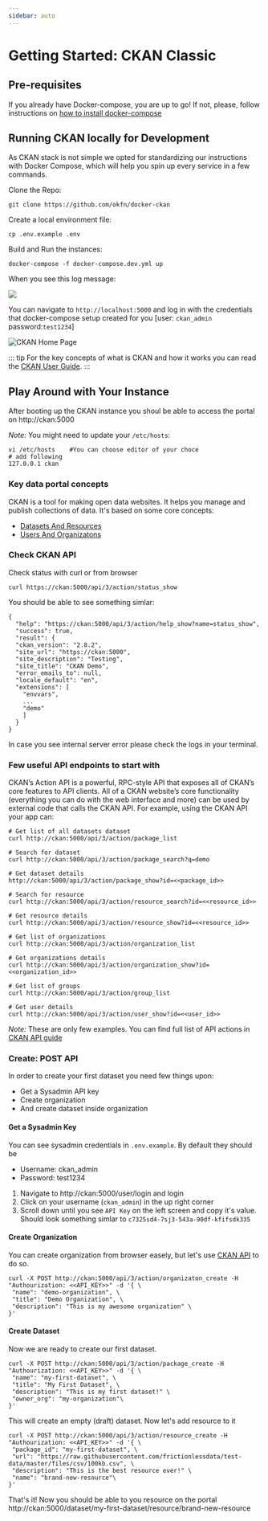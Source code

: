 ```yaml
---
sidebar: auto
---
```


Getting Started: CKAN Classic
=============================

## Pre-requisites

If you already have Docker-compose, you are up to go! If not, please, follow instructions on [how to install docker-compose](https://docs.docker.com/compose/install/)

## Running CKAN locally for Development

As CKAN stack is not simple we opted for standardizing our instructions with Docker Compose, which will help you spin up every service in a few commands.

Clone the Repo:

```
git clone https://github.com/okfn/docker-ckan
```

Create a local environment file:

```
cp .env.example .env
```

Build and Run the instances:

```
docker-compose -f docker-compose.dev.yml up
```

When you see this log message:

![](https://i.imgur.com/WUIiNRt.png)

You can navigate to `http://localhost:5000` and log in with the credentials that docker-compose setup created for you [user: `ckan_admin` password:`test1234`]

![CKAN Home Page](https://i.imgur.com/eMrNt28.png)

::: tip
For the key concepts of what is CKAN and how it works you can read the [CKAN User Guide](https://docs.ckan.org/en/2.8/user-guide.html).
:::

## Play Around with Your Instance

After booting up the CKAN instance you shoul be able to access the portal on http://ckan:5000

*Note:* You might need to update your `/etc/hosts`:
```
vi /etc/hosts    #You can choose editor of your choce
# add following
127.0.0.1 ckan
```

### Key data portal concepts

CKAN is a tool for making open data websites. It helps you manage and publish collections of data.
It's based on some core concepts:

- [Datasets And Resources](https://docs.ckan.org/en/2.8/user-guide.html#datasets-and-resources)
- [Users And Organizatons](https://docs.ckan.org/en/2.8/user-guide.html#users-organizations-and-authorization)

### Check CKAN API

Check status with curl or from browser

```
curl https://ckan:5000/api/3/action/status_show
```

You should be able to see something simlar:

```
{
  "help": "https://ckan:5000/api/3/action/help_show?name=status_show",
  "success": true,
  "result": {
  "ckan_version": "2.8.2",
  "site_url": "https://ckan:5000",
  "site_description": "Testing",
  "site_title": "CKAN Demo",
  "error_emails_to": null,
  "locale_default": "en",
  "extensions": [
    "envvars",
    ...
    "demo"
    ]
  }
}
```

In case you see internal server error please check the logs in your terminal.

### Few useful API endpoints to start with

CKAN’s Action API is a powerful, RPC-style API that exposes all of CKAN’s core features to API clients. All of a CKAN website’s core functionality (everything you can do with the web interface and more) can be used by external code that calls the CKAN API. For example, using the CKAN API your app can:

```
# Get list of all datasets dataset
curl http://ckan:5000/api/3/action/package_list

# Search for dataset
curl http://ckan:5000/api/3/action/package_search?q=demo

# Get dataset details
http://ckan:5000/api/3/action/package_show?id=<<package_id>>

# Search for resource
curl http://ckan:5000/api/3/action/resource_search?id=<<resource_id>>

# Get resource details
curl http://ckan:5000/api/3/action/resource_show?id=<<resource_id>>

# Get list of organizations
curl http://ckan:5000/api/3/action/organization_list

# Get organizations details
curl http://ckan:5000/api/3/action/organization_show?id=<<organization_id>>

# Get list of groups
curl http://ckan:5000/api/3/action/group_list

# Get user details
curl http://ckan:5000/api/3/action/user_show?id=<<user_id>>
```

*Note:* These are only few examples. You can find full list of API actions in [CKAN API guide](https://docs.ckan.org/en/2.8/api/#action-api-reference)

### Create: POST API

In order to create your first dataset you need few things upon:

- Get a Sysadmin API key
- Create organization
- And create dataset inside organization

#### Get a Sysadmin Key

You can see sysadmin credentials in `.env.example`. By default they should be

- Username: ckan_admin
- Password: test1234

1. Navigate to http://ckan:5000/user/login and login
2. Click on your username (`ckan_admin`) in the up right corner
3. Scroll down until you see `API Key` on the left screen and copy it's value. Should look something simlar to `c7325sd4-7sj3-543a-90df-kfifsdk335`

#### Create Organization

You can create organization from browser easely, but let's use [CKAN API](https://docs.ckan.org/en/2.8/api/#ckan.logic.action.create.organization_create) to do so.

```
curl -X POST http://ckan:5000/api/3/action/organizaton_create -H "Authourization: <<API_KEY>>" -d '{ \
 "name": "demo-organization", \
 "title": "Demo Organization", \
 "description": "This is my awesome organization" \
}'
```

#### Create Dataset

Now we are ready to create our first dataset.

```
curl -X POST http://ckan:5000/api/3/action/package_create -H "Authourization: <<API_KEY>>" -d '{ \
 "name": "my-first-dataset", \
 "title": "My First Dataset", \
 "description": "This is my first dataset!" \
 "owner_org": "my-organization"\
}'
```

This will create an empty (draft) dataset. Now let's add resource to it

```
curl -X POST http://ckan:5000/api/3/action/resource_create -H "Authourization: <<API_KEY>>" -d '{ \
 "package_id": "my-first-dataset", \
 "url": "https://raw.githubusercontent.com/frictionlessdata/test-data/master/files/csv/100kb.csv", \
 "description": "This is the best resource ever!" \
 "name": "brand-new-resource"\
}'
```

That's it! Now you should be able to you resource on the portal http://ckan:5000/dataset/my-first-dataset/resource/brand-new-resource